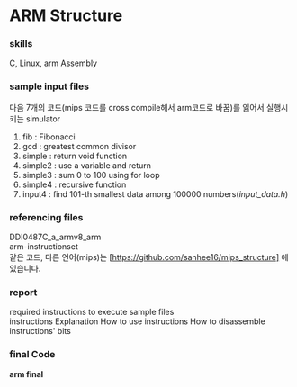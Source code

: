 # ARM Structure

### skills   
C, Linux, arm Assembly   

### sample input files  
다음 7개의 코드(mips 코드를 cross compile해서 arm코드로 바꿈)를 읽어서 실행시키는 simulator
1. fib : Fibonacci  
2. gcd : greatest common divisor  
3. simple : return void function  
4. simple2 : use a variable and return  
5. simple3 : sum 0 to 100 using for loop  
6. simple4 : recursive function  
7. input4 : find 101-th smallest data among 100000 numbers(*input_data.h*)  

### referencing files  
DDI0487C_a_armv8_arm  
arm-instructionset  
같은 코드, 다른 언어(mips)는 [https://github.com/sanhee16/mips_structure] 에 있습니다.

### report  
required instructions to execute sample files  
instructions Explanation
How to use instructions
How to disassemble instructions' bits  


### final Code  
**arm final**
